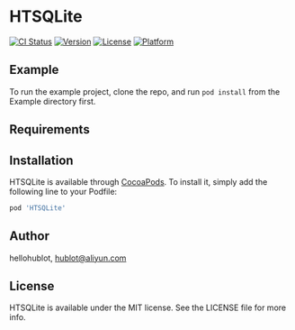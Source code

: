 # HTSQLite

[![CI Status](http://img.shields.io/travis/hellohublot/HTSQLite.svg?style=flat)](https://travis-ci.org/hellohublot/HTSQLite)
[![Version](https://img.shields.io/cocoapods/v/HTSQLite.svg?style=flat)](http://cocoapods.org/pods/HTSQLite)
[![License](https://img.shields.io/cocoapods/l/HTSQLite.svg?style=flat)](http://cocoapods.org/pods/HTSQLite)
[![Platform](https://img.shields.io/cocoapods/p/HTSQLite.svg?style=flat)](http://cocoapods.org/pods/HTSQLite)

## Example

To run the example project, clone the repo, and run `pod install` from the Example directory first.

## Requirements

## Installation

HTSQLite is available through [CocoaPods](http://cocoapods.org). To install
it, simply add the following line to your Podfile:

```ruby
pod 'HTSQLite'
```

## Author

hellohublot, hublot@aliyun.com

## License

HTSQLite is available under the MIT license. See the LICENSE file for more info.

